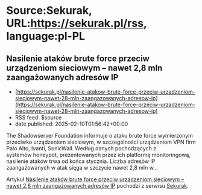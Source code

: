 # Source:Sekurak, URL:https://sekurak.pl/rss, language:pl-PL

## Nasilenie ataków brute force przeciw urządzeniom sieciowym – nawet 2,8 mln zaangażowanych adresów IP
 - [https://sekurak.pl/nasilenie-atakow-brute-force-przeciw-urzadzeniom-sieciowym-nawet-28-mln-zaangazowanych-adresow-ip](https://sekurak.pl/nasilenie-atakow-brute-force-przeciw-urzadzeniom-sieciowym-nawet-28-mln-zaangazowanych-adresow-ip)
 - RSS feed: $source
 - date published: 2025-02-10T01:56:42+00:00

<p>The Shadowserver Foundation informuje o ataku brute force wymierzonym przeciwko urządzeniom sieciowym, w szczególności urządzeniom VPN firm Palo Alto, Ivanti, SonicWall. Według danych pochodzących z systemów honeypot, prezentowanych przez ich platformę monitoringową, nasilenie ataków trwa od końca stycznia. Liczba adresów IP zaangażowanych w atak sięga w szczycie nawet 2,8 mln w...</p>
<p>Artykuł <a rel="nofollow" href="https://sekurak.pl/nasilenie-atakow-brute-force-przeciw-urzadzeniom-sieciowym-nawet-28-mln-zaangazowanych-adresow-ip/">Nasilenie ataków brute force przeciw urządzeniom sieciowym &#8211; nawet 2,8 mln zaangażowanych adresów IP</a> pochodzi z serwisu <a rel="nofollow" href="https://sekurak.pl">Sekurak</a>.</p>

